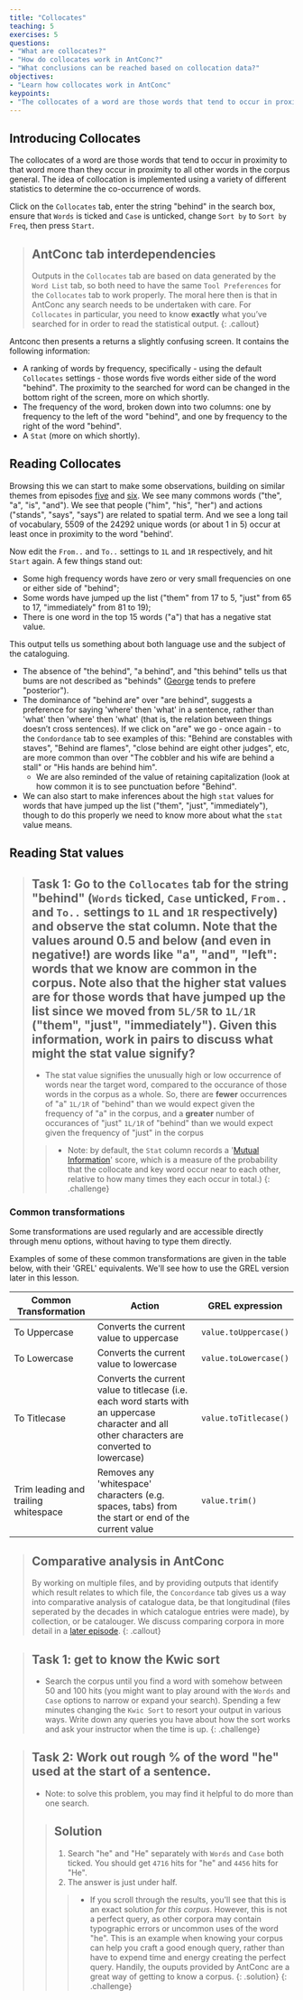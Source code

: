 ```yaml
---
title: "Collocates"
teaching: 5
exercises: 5
questions:
- "What are collocates?"
- "How do collocates work in AntConc?"
- "What conclusions can be reached based on collocation data?"
objectives:
- "Learn how collocates work in AntConc"
keypoints:
- "The collocates of a word are those words that tend to occur in proximity to that word more than they occur in proximity to all other words in the corpus general"
---
```


## Introducing Collocates

The collocates of a word are those words that tend to occur in proximity to that word more than they occur in proximity to all other words in the corpus general. The idea of collocation is implemented using a variety of different statistics to determine the co-occurrence of words.

Click on the `Collocates` tab, enter the string "behind" in the search box, ensure that `Words` is ticked and `Case` is unticked, change `Sort by` to `Sort by Freq`, then press `Start`.

> ## AntConc tab interdependencies
>
> Outputs in the `Collocates` tab are based on data generated by the `Word List` tab, so both need to have the same `Tool Preferences` for the `Collocates` tab to work properly. The moral here then is that in AntConc any search needs to be undertaken with care. For `Collocates` in particular, you need to know **exactly** what you’ve searched for in order to read the statistical output.
{: .callout}

Antconc then presents a returns a slightly confusing screen. It contains the following information:

* A ranking of words by frequency, specifically - using the default `Collocates` settings - those words five words either side of the word "behind". The proximity to the searched for word can be changed in the bottom right of the screen, more on which shortly.
* The frequency of the word, broken down into two columns: one by frequency to the left of the word "behind", and one by frequency to the right of the word "behind".
* A `Stat` (more on which shortly).

## Reading Collocates

Browsing this we can start to make some observations, building on similar themes from episodes [five](https://cataloguelegacies.github.io/antconc.github.io/05-wordlists/index.html) and [six](https://cataloguelegacies.github.io/antconc.github.io/06-search/index.html). We see many commons words ("the", "a", "is", "and"). We see that people ("him", "his", "her") and actions ("stands", "says", "says") are related to spatial term. And we see a long tail of vocabulary, 5509 of the 24292 unique words (or about 1 in 5) occur at least once in proximity to the word "behind'.

Now edit the `From..` and `To..` settings to `1L` and `1R` respectively, and hit `Start` again. A few things stand out:

* Some high frequency words have zero or very small frequencies on one or either side of "behind";
* Some words have jumped up the list ("them" from 17 to 5, "just" from 65 to 17, "immediately" from 81 to 19);
* There is one word in the top 15 words ("a") that has a negative stat value.

This output tells us something about both language use and the subject of the cataloguing.

* The absence of "the behind", "a behind", and "this behind" tells us that bums are not described as "behinds" ([George](https://doi.org/10.1093/ref:odnb/45657) tends to prefere "posterior").
* The dominance of "behind are" over "are behind", suggests a preference for saying 'where' then 'what' in a sentence, rather than 'what' then 'where' then 'what' (that is, the relation between things doesn’t cross sentences). If we click on "are" we go - once again - to the `Condordance` tab to see examples of this: "Behind are constables with staves", "Behind are flames", "close behind are eight other judges", etc, are more common than over "The cobbler and his wife are behind a stall" or "His hands are behind him".	
	* We are also reminded of the value of retaining capitalization (look at how common it is to see punctuation before "Behind".
* We can also start to make inferences about the high `stat` values for words that have jumped up the list ("them", "just", "immediately"), though to do this properly we need to know more about what the `stat` value means.

## Reading Stat values

>## Task 1: Go to the `Collocates` tab for the string "behind" (`Words` ticked, `Case` unticked, `From..` and `To..` settings to `1L` and `1R` respectively) and observe the stat column. Note that the values around 0.5 and below (and even in negative!) are words like "a", "and", "left": words that we know are common in the corpus. Note also that the higher stat values are for those words that have jumped up the list since we moved from `5L/5R` to `1L/1R` ("them", "just", "immediately"). Given this information, work in pairs to discuss what might the stat value signify?
>* The stat value signifies the unusually high or low occurrence of words near the target word, compared to the occurance of those words in the corpus as a whole. So, there are **fewer** occurrences of "a" `1L/1R` of "behind" than we would expect given the frequency of "a" in the corpus, and a **greater** number of occurances of "just" `1L/1R` of "behind" than we would expect given the frequency of "just" in the corpus
>>* Note: by default, the `Stat` column records a '[Mutual Information](https://en.wikipedia.org/wiki/Mutual_information)' score, which is a measure of the probability that the collocate and key word occur near to each other, relative to how many times they each occur in total.)
{: .challenge}

### Common transformations
Some transformations are used regularly and are accessible directly through menu options, without having to type them directly.

Examples of some of these common transformations are given in the table below, with their 'GREL' equivalents. We'll see how to use the GREL version later in this lesson.

Common Transformation  | Action | GREL expression
--------------------| ------------- | -------------
To Uppercase| Converts the current value to uppercase | ```value.toUppercase()```
To Lowercase| Converts the current value to lowercase | ```value.toLowercase()```
To Titlecase| Converts the current value to titlecase (i.e. each word starts with an uppercase character and all other characters are converted to lowercase) | ```value.toTitlecase()```
Trim leading and trailing whitespace | Removes any 'whitespace' characters (e.g. spaces, tabs) from the start or end of the current value | ```value.trim()```

> ## Comparative analysis in AntConc
>
> By working on multiple files, and by providing outputs that identify which result relates to which file, the `Concordance` tab gives us a way into comparative analysis of catalogue data, be that longitudinal (files seperated by the decades in which catalogue entries were made), by collection, or be catalouger. We discuss comparing corpora in more detail in a [later episode](https://cataloguelegacies.github.io/antconc.github.io/09-comparing/index.html).
{: .callout}

>## Task 1: get to know the Kwic sort
>* Search the corpus until you find a word with somehow between 50 and 100 hits (you might want to play around with the `Words` and `Case` options to narrow or expand your search). Spending a few minutes changing the `Kwic Sort` to resort your output in various ways. Write down any queries you have about how the sort works and ask your instructor when the time is up.
{: .challenge}

>## Task 2: Work out rough % of the word "he" used at the start of a sentence.
>* Note: to solve this problem, you may find it helpful to do more than one search.
>
>>## Solution
>>
>>1. Search "he" and "He" separately with `Words` and `Case` both ticked. You should get `4716` hits for "he" and `4456` hits for "He".
>>2. The answer is just under half.
>>>* If you scroll through the results, you'll see that this is an exact solution *for this corpus*. However, this is not a perfect query, as other corpora may contain typographic errors or uncommon uses of the word "he". This is an example when knowing your corpus can help you craft a good enough query, rather than have to expend time and energy creating the perfect query. Handily, the ouputs provided by AntConc are a great way of getting to know a corpus.
>{: .solution}
{: .challenge}
